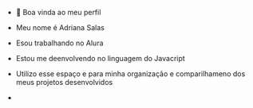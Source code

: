 - 👋 Boa vinda ao meu perfil 
- Meu nome é Adriana Salas

- Esou trabalhando no Alura
- Estou me deenvolvendo no linguagem do Javacript
- Utilizo esse espaço e para minha organização e comparilhameno dos meus projetos desenvolvidos
- 
